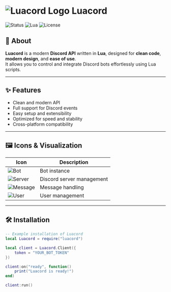 # ![Luacord Logo](https://img.icons8.com/color/48/discord-new.png) Luacord

![Status](https://img.shields.io/badge/status-active-brightgreen?style=flat-square)
![Lua](https://img.shields.io/badge/language-lua-blue?style=flat-square)
![License](https://img.shields.io/badge/license-MIT-lightgrey?style=flat-square)

## 🚀 About

**Luacord** is a modern **Discord API** written in **Lua**, designed for **clean code**, **modern design**, and **ease of use**.  
It allows you to control and integrate Discord bots effortlessly using Lua scripts.

---

## ✨ Features

- Clean and modern API
- Full support for Discord events
- Easy setup and extensibility
- Optimized for speed and stability
- Cross-platform compatibility

---

## 🖼️ Icons & Visualization

| Icon | Description |
|------|-------------|
| ![Bot](https://img.icons8.com/ios-filled/50/000000/bot.png) | Bot instance |
| ![Server](https://img.icons8.com/ios-filled/50/000000/server.png) | Discord server management |
| ![Message](https://img.icons8.com/ios-filled/50/000000/chat.png) | Message handling |
| ![User](https://img.icons8.com/ios-filled/50/000000/user.png) | User management |

---

## 🛠️ Installation

```lua
-- Example installation of Luacord
local Luacord = require("luacord")

local client = Luacord.Client({
    token = "YOUR_BOT_TOKEN"
})

client:on("ready", function()
    print("Luacord is ready!")
end)

client:run()